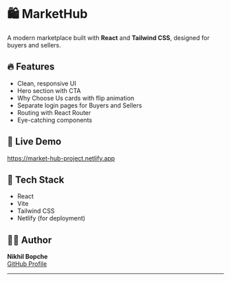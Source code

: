 # 🛍️ MarketHub

A modern marketplace built with **React** and **Tailwind CSS**, designed for buyers and sellers.

## 🔥 Features

- Clean, responsive UI
- Hero section with CTA
- Why Choose Us cards with flip animation
- Separate login pages for Buyers and Sellers
- Routing with React Router
- Eye-catching components

## 🚀 Live Demo
https://market-hub-project.netlify.app

## 📁 Tech Stack

- React
- Vite
- Tailwind CSS
- Netlify (for deployment)

## 👨‍💻 Author

**Nikhil Bopche**  
[GitHub Profile](https://github.com/Nikhil3434)

---
